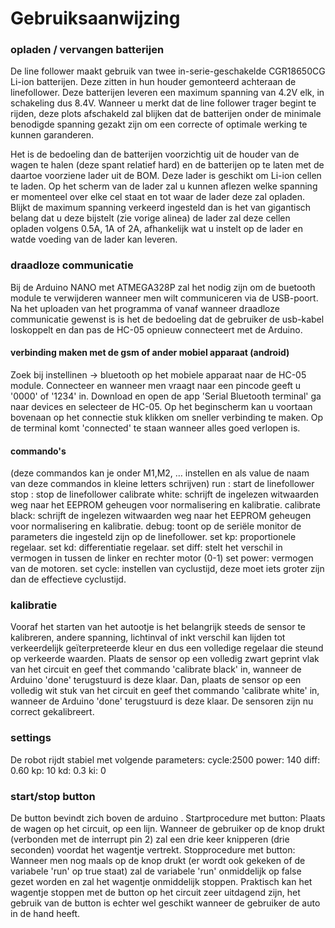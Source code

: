 # Gebruiksaanwijzing

### opladen / vervangen batterijen
De line follower maakt gebruik van twee in-serie-geschakelde CGR18650CG Li-ion batterijen. Deze zitten in hun houder gemonteerd achteraan de linefollower. Deze batterijen leveren een maximum spanning van 4.2V elk, in schakeling dus 8.4V. Wanneer u merkt dat de line follower trager begint te rijden, deze plots afschakeld zal blijken dat de batterijen onder de minimale benodigde spanning gezakt zijn om een correcte of optimale werking te kunnen garanderen.

Het is de bedoeling dan de batterijen voorzichtig uit de houder van de wagen te halen (deze spant relatief hard) en de batterijen op te laten met de daartoe voorziene lader uit de BOM. Deze lader is geschikt om Li-ion cellen te laden. Op het scherm van de lader zal u kunnen aflezen welke spanning er momenteel over elke cel staat en tot waar de lader deze zal opladen. Blijkt de maximum spanning verkeerd ingesteld dan is het van gigantisch belang dat u deze bijstelt (zie vorige alinea) de lader zal deze cellen opladen volgens 0.5A, 1A of 2A, afhankelijk wat u instelt op de lader en watde voeding van de lader kan leveren.

### draadloze communicatie
Bij de Arduino NANO met ATMEGA328P zal het nodig zijn om de buetooth module te verwijderen wanneer men wilt communiceren via de USB-poort. Na het uploaden van het programma of vanaf wanneer draadloze communicatie gewenst is is het de bedoeling dat de gebruiker de usb-kabel loskoppelt en dan pas de HC-05 opnieuw connecteert met de Arduino.
#### verbinding maken met de gsm of ander mobiel apparaat (android)
Zoek bij instellinen -> bluetooth op het mobiele apparaat naar de HC-05 module.
Connecteer en wanneer men vraagt naar een pincode geeft u '0000' of '1234' in.
Download en open de app 'Serial Bluetooth terminal' ga naar devices en selecteer de HC-05.
Op het beginscherm kan u voortaan bovenaan op het connectie stuk klikken om sneller verbinding te maken.
Op de terminal komt 'connected' te staan wanneer alles goed verlopen is.

#### commando's
(deze commandos kan je onder M1,M2, … instellen en als value de naam van deze commandos in kleine letters schrijven)
run : start de linefollower
stop : stop de linefollower
calibrate white: schrijft de ingelezen witwaarden weg naar het EEPROM geheugen voor normalisering en kalibratie.
calibrate black: schrijft de ingelezen witwaarden weg naar het EEPROM geheugen voor normalisering en kalibratie.
debug: toont op de seriële monitor de parameters die ingesteld zijn op de linefollower.
set kp: proportionele regelaar.
set kd: differentiatie regelaar.
set diff: stelt het verschil in vermogen in tussen de linker en rechter motor (0-1)
set power: vermogen van de motoren.
set cycle: instellen van cyclustijd, deze moet iets groter zijn dan de effectieve cyclustijd.


### kalibratie
Vooraf het starten van het autootje is het belangrijk steeds de sensor te kalibreren, andere spanning, lichtinval of inkt verschil kan lijden tot verkeerdelijk geïterpreteerde kleur en dus een volledige regelaar die steund op verkeerde waarden.
Plaats de sensor op een volledig zwart geprint vlak van het circuit en geef thet commando 'calibrate black' in, wanneer de Arduino 'done' terugstuurd is deze klaar. Dan, plaats de sensor op een volledig wit stuk van het circuit en geef thet commando 'calibrate white' in, wanneer de Arduino 'done' terugstuurd is deze klaar.
De sensoren zijn nu correct gekalibreert.

### settings
De robot rijdt stabiel met volgende parameters: 
cycle:2500
power: 140
diff: 0.60
kp: 10
kd: 0.3
ki: 0

### start/stop button
De button bevindt zich boven de arduino .
Startprocedure met button: Plaats de wagen op het circuit, op een lijn. Wanneer de gebruiker op de knop drukt (verbonden met de interrupt pin 2) zal een drie keer knipperen (drie seconden) voordat het wagentje vertrekt.
Stopprocedure met button: Wanneer men nog maals op de knop drukt (er wordt ook gekeken of de variabele 'run' op true staat) zal de variabele 'run' onmiddelijk op false gezet worden en zal het wagentje onmiddelijk stoppen.
Praktisch kan het wagentje stoppen met de button op het circuit zeer uitdagend zijn, het gebruik van de button is echter wel geschikt wanneer de gebruiker de auto in de hand heeft.
